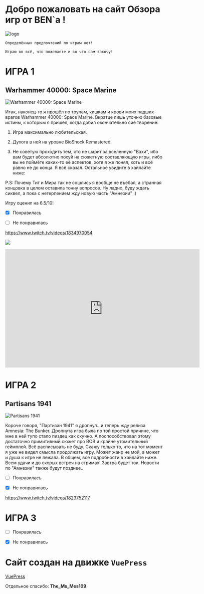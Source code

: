 # Добро пожаловать на сайт Обзора игр от BEN`a !

<!-- you don't need to prepend `/bar/` to `/images/hero.png` manually -->
![logo](https://games.streamsbyben.ru/images/hero2.png)

` Определённых предпочтений по играм нет! `

` Играю во всё, что пожелаете и во что сам захочу! `

# ИГРА 1

## Warhammer 40000: Space Marine
![Warhammer 40000: Space Marine](https://cdn.cloudflare.steamstatic.com/steam/apps/55150/header.jpg?t=1685490038)

Итак, наконец-то я прошёл по трупам, кишкам и крови моих падших врагов Warhammer 40000: Space Marine. 
Вкратце лишь уточню базовые истины, к которым я пришёл, когда добил окончательно сие творение:

1) Игра максимально любительская.

2) Духота в ней на уровне BioShock Remastered.

3) Не советую проходить тем, кто не шарит за вселенную "Вахи", 
ибо вам будет абсолютно похуй на сюжетную составляющую игры, 
либо вы не поймёте каких-то её аспектов, хотя я же понял, 
хоть и всё равно не до конца. Я всё сказал. Остальное увидите в хайлайте ниже:

P.S: Почему Тит и Мира так не сошлись я вообще не въебал, а странная концовка в целом оставила тонну вопросов. 
Ну ладно, буду ждать сиквел, а пока с нетерпением жду новую часть "Амнезии" :)

Игру оценил на 6.5/10!

- [X] Понравилась

- [ ] Не понравилась

https://www.twitch.tv/videos/1834970054


![](https://www.twitch.tv/videos/1834970054)

<iframe src="https://player.twitch.tv/?video=1834970054&parent=games.streamsbyben.ru" frameborder="0" allowfullscreen="true" scrolling="no" height="378" width="620"></iframe>


# ИГРА 2

## Partisans 1941
![Partisans 1941](https://cdn.cloudflare.steamstatic.com/steam/apps/1227530/header.jpg?t=1685489168)

Короче говоря, "Партизан 1941" я дропнул...и теперь жду релиза Amnesia: The Bunker. 
Дропнута игра была по той простой причине, что мне в ней тупо стало пиздец как скучно. 
А поспособствовал этому достаточно примитивный сюжет про ВОВ и крайне утомительный геймплей. 
Всё расписывать не буду. Скажу только то, что на тот момент я уже не видел смысла продолжать игру. 
Может жанр не мой, а может и душа к игре не лежала. В общем, все подробности в хайлайте ниже. 
Всем удачи и до скорых встреч на стримах! Завтра будет ток. Новости по "Амнезии" также будут позднее..

- [ ] Понравилась

- [x] Не понравилась

https://www.twitch.tv/videos/1823752117

# ИГРА 3


- [ ] Понравилась

- [x] Не понравилась
		  
		  
# Сайт создан на движке `VuePress`
[VuePress](https://vuepress.vuejs.org/)


Отдельное спасибо:
**The_Ms_Mes109**


